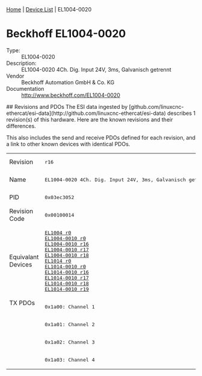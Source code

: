 <div class="nav"><a href="/esi-data">Home</a> | <a href="/esi-data/devices">Device List</a> | EL1004-0020</div>

#  Beckhoff EL1004-0020

<dl>
  <dt>Type:</dt><dd>EL1004-0020</dd>
  <dt>Description:</dt><dd>EL1004-0020 4Ch. Dig. Input 24V, 3ms, Galvanisch getrennt</dd>
  <dt>Vendor</dt><dd>Beckhoff Automation GmbH & Co. KG</dd>
  <dt>Documentation</dt><dd><a href="http://www.beckhoff.com/EL1004-0020">http://www.beckhoff.com/EL1004-0020</a></dd>
</dl>
## Revisions and PDOs
The ESI data ingested by [github.com/linuxcnc-ethercat/esi-data](http://github.com/linuxcnc-ethercat/esi-data) describes 1 revision(s) of this hardware.  Here are the known revisions and their differences.

This also includes the send and receive PDOs defined for each revision, and a link to other known devices with identical PDOs.

<table>
<tr >
<td class="first">Revision</td>
<td ><pre>r16</pre></td>
</tr>
<tr >
<td class="first">Name</td>
<td ><pre>EL1004-0020 4Ch. Dig. Input 24V, 3ms, Galvanisch getrennt</pre></td>
</tr>
<tr >
<td class="first">PID</td>
<td ><pre>0x03ec3052</pre></td>
</tr>
<tr >
<td class="first">Revision Code</td>
<td ><pre>0x00100014</pre></td>
</tr>
<tr >
<td class="first">Equivalant Devices</td>
<td ><pre><a href="EL1004">EL1004 r0</a><br/><a href="EL1004-0010">EL1004-0010 r0</a><br/><a href="EL1004-0010">EL1004-0010 r16</a><br/><a href="EL1004-0010">EL1004-0010 r17</a><br/><a href="EL1004-0010">EL1004-0010 r18</a><br/><a href="EL1014">EL1014 r0</a><br/><a href="EL1014-0010">EL1014-0010 r0</a><br/><a href="EL1014-0010">EL1014-0010 r16</a><br/><a href="EL1014-0010">EL1014-0010 r17</a><br/><a href="EL1014-0010">EL1014-0010 r18</a><br/><a href="EL1014-0010">EL1014-0010 r19</a></pre></td>
</tr>
<tr class="txpdo pdosection">
<td class="first" rowspan=4 valign=top>TX PDOs</td>
<td><pre>0x1a00: Channel 1</pre></td>
<td></td>
</tr>
<tr class="txpdo pdosection">
<td ><pre>0x1a01: Channel 2</pre></td>
</tr>
<tr class="txpdo pdosection">
<td ><pre>0x1a02: Channel 3</pre></td>
</tr>
<tr class="txpdo pdosection">
<td ><pre>0x1a03: Channel 4</pre></td>
</tr>
</table>
